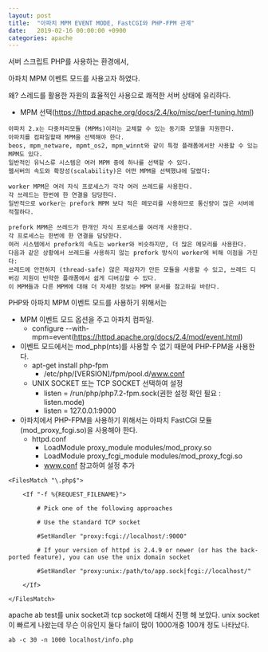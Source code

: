 ```yaml
---
layout: post
title:  "아파치 MPM EVENT MODE, FastCGI와 PHP-FPM 관계"
date:   2019-02-16 00:00:00 +0900
categories: apache
---
```


서버 스크립트 PHP를 사용하는 환경에서,

아파치 MPM 이벤트 모드를 사용고자 하였다. 

왜? 스레드를 활용한 자원의 효율적인 사용으로 쾌적한 서버 상태에 유리하다. 

- MPM 선택(https://httpd.apache.org/docs/2.4/ko/misc/perf-tuning.html)

```
아파치 2.x는 다중처리모듈 (MPMs)이라는 교체할 수 있는 동기화 모델을 지원한다. 
아파치를 컴파일할때 MPM을 선택해야 한다. 
beos, mpm_netware, mpmt_os2, mpm_winnt와 같이 특정 플래폼에서만 사용할 수 있는 MPM도 있다. 
일반적인 유닉스류 시스템은 여러 MPM 중에 하나를 선택할 수 있다. 
웹서버의 속도와 확장성(scalability)은 어떤 MPM을 선택했냐에 달렸다:

worker MPM은 여러 자식 프로세스가 각각 여러 쓰레드를 사용한다. 
각 쓰레드는 한번에 한 연결을 담당한다. 
일반적으로 worker는 prefork MPM 보다 적은 메모리를 사용하므로 통신량이 많은 서버에 적절하다.

prefork MPM은 쓰레드가 한개인 자식 프로세스를 여러개 사용한다. 
각 프로세스는 한번에 한 연결을 담당한다. 
여러 시스템에서 prefork의 속도는 worker와 비슷하지만, 더 많은 메모리를 사용한다. 
다음과 같은 상황에서 쓰레드를 사용하지 않는 prefork 방식이 worker에 비해 이점을 가진다: 
쓰레드에 안전하지 (thread-safe) 않은 제삼자가 만든 모듈을 사용할 수 있고, 쓰레드 디버깅 지원이 빈약한 플래폼에서 쉽게 디버깅할 수 있다.
이 MPM들과 다른 MPM에 대해 더 자세한 정보는 MPM 문서를 참고하길 바란다.
```

PHP와 아파치 MPM 이벤트 모드를 사용하기 위해서는 
- MPM 이벤트 모드 옵션을 주고 아파치 컴파일.
  - configure --with-mpm=event(https://httpd.apache.org/docs/2.4/mod/event.html)
- 이벤트 모드에서는 mod_php(nts)를 사용할 수 없기 때문에 PHP-FPM을 사용한다.  
  - apt-get install php-fpm
    - /etc/php/[VERSION]/fpm/pool.d/www.conf
  - UNIX SOCKET 또는 TCP SOCKET 선택하여 설정
    - listen = /run/php/php7.2-fpm.sock(권한 설정 확인 필요 : listen.mode) 
    - listen = 127.0.0.1:9000
- 아파치에서 PHP-FPM을 사용하기 위해서는 아파치 FastCGI 모듈(mod_proxy_fcgi.so)을 사용해야 한다.
  - httpd.conf
    - LoadModule proxy_module modules/mod_proxy.so
    - LoadModule proxy_fcgi_module modules/mod_proxy_fcgi.so
    - www.conf 참고하여 설정 추가
      
```
<FilesMatch "\.php$">

    <If "-f %{REQUEST_FILENAME}">

        # Pick one of the following approaches

        # Use the standard TCP socket

        #SetHandler "proxy:fcgi://localhost/:9000"

        # If your version of httpd is 2.4.9 or newer (or has the back-ported feature), you can use the unix domain socket

        #SetHandler "proxy:unix:/path/to/app.sock|fcgi://localhost/"

    </If>

</FilesMatch>
```      

apache ab test를 unix socket과 tcp socket에 대해서 진행 해 보았다.
unix socket이 빠르게 나왔는데 무슨 이유인지 둘다 fail이 많이 1000개중 100개 정도 나타났다. 
```
ab -c 30 -n 1000 localhost/info.php
```